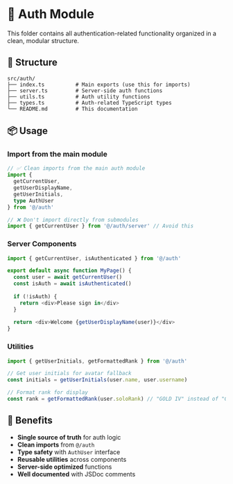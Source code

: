 # 🔐 Auth Module

This folder contains all authentication-related functionality organized in a clean, modular structure.

## 📁 Structure

```
src/auth/
├── index.ts          # Main exports (use this for imports)
├── server.ts         # Server-side auth functions
├── utils.ts          # Auth utility functions
├── types.ts          # Auth-related TypeScript types
└── README.md         # This documentation
```

## 📦 Usage

### Import from the main module
```typescript
// ✅ Clean imports from the main auth module
import { 
  getCurrentUser, 
  getUserDisplayName, 
  getUserInitials,
  type AuthUser 
} from '@/auth'

// ❌ Don't import directly from submodules
import { getCurrentUser } from '@/auth/server' // Avoid this
```

### Server Components
```typescript
import { getCurrentUser, isAuthenticated } from '@/auth'

export default async function MyPage() {
  const user = await getCurrentUser()
  const isAuth = await isAuthenticated()
  
  if (!isAuth) {
    return <div>Please sign in</div>
  }
  
  return <div>Welcome {getUserDisplayName(user)}</div>
}
```

### Utilities
```typescript
import { getUserInitials, getFormattedRank } from '@/auth'

// Get user initials for avatar fallback
const initials = getUserInitials(user.name, user.username)

// Format rank for display
const rank = getFormattedRank(user.soloRank) // "GOLD IV" instead of "GOLD_IV"
```

## 🎯 Benefits

- **Single source of truth** for auth logic
- **Clean imports** from `@/auth`
- **Type safety** with `AuthUser` interface
- **Reusable utilities** across components
- **Server-side optimized** functions
- **Well documented** with JSDoc comments 
